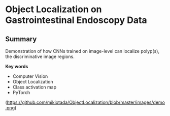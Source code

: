 # Object Localization on Gastrointestinal Endoscopy Data

## Summary

Demonstration of how CNNs trained on image-level can localize polyp(s), the discriminative image regions.

**Key words**

- Computer Vision
- Object Localization
- Class activation map
- PyTorch

(https://github.com/mikiotada/ObjectLocalization/blob/master/images/demo.png)
